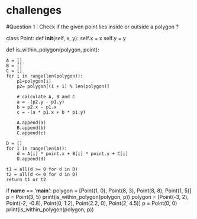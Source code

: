 # challenges
#Question 1 : Check if the given point lies inside or outside a polygon ?



class Point:
    def __init__(self, x, y):
        self.x = x
        self.y = y


def is_within_polygon(polygon, point):

    A = []
    B = []
    C = []
    for i in range(len(polygon)):
        p1=polygon[i]
        p2= polygon[(i + 1) % len(polygon)]

        # calculate A, B and C
        a = -(p2.y - p1.y)
        b = p2.x - p1.x
        c = -(a * p1.x + b * p1.y)

        A.append(a)
        B.append(b)
        C.append(c)

    D = []
    for i in range(len(A)):
        d = A[i] * point.x + B[i] * point.y + C[i]
        D.append(d)

    t1 = all(d >= 0 for d in D)
    t2 = all(d <= 0 for d in D)
    return t1 or t2


if __name__ == '__main__':
    polygon = [Point(1, 0), Point(8, 3), Point(8, 8), Point(1, 5)]
    p = Point(3, 5)
    print(is_within_polygon(polygon, p))
    polygon = [Point(-3, 2), Point(-2, -0.8), Point(0, 1.2), Point(2.2, 0), Point(2, 4.5)]
    p = Point(0, 0)
    print(is_within_polygon(polygon, p))
